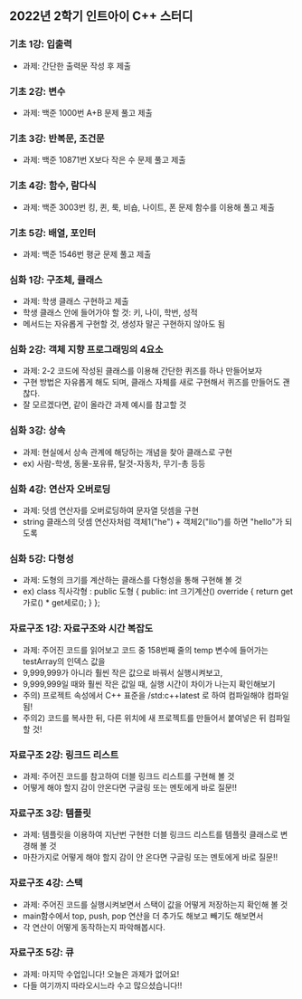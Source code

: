 ## 2022년 2학기 인트아이 C++ 스터디

### 기초 1강: 입출력
- 과제: 간단한 출력문 작성 후 제출

### 기초 2강: 변수
- 과제: 백준 1000번 A+B 문제 풀고 제출

### 기초 3강: 반복문, 조건문
- 과제: 백준 10871번 X보다 작은 수 문제 풀고 제출

### 기초 4강: 함수, 람다식
- 과제: 백준 3003번 킹, 퀸, 룩, 비숍, 나이트, 폰 문제 함수를 이용해 풀고 제출

### 기초 5강: 배열, 포인터
- 과제: 백준 1546번 평균 문제 풀고 제출

### 심화 1강: 구조체, 클래스
- 과제: 학생 클래스 구현하고 제출
- 학생 클래스 안에 들어가야 할 것: 키, 나이, 학번, 성적
- 메서드는 자유롭게 구현할 것, 생성자 말곤 구현하지 않아도 됨

### 심화 2강: 객체 지향 프로그래밍의 4요소
- 과제: 2-2 코드에 작성된 클래스를 이용해 간단한 퀴즈를 하나 만들어보자
- 구현 방법은 자유롭게 해도 되며, 클래스 자체를 새로 구현해서 퀴즈를 만들어도 괜찮다.
- 잘 모르겠다면, 같이 올라간 과제 예시를 참고할 것

### 심화 3강: 상속
- 과제: 현실에서 상속 관계에 해당하는 개념을 찾아 클래스로 구현
- ex) 사람-학생, 동물-포유류, 탈것-자동차, 무기-총 등등

### 심화 4강: 연산자 오버로딩
- 과제: 덧셈 연산자를 오버로딩하여 문자열 덧셈을 구현
- string 클래스의 덧셈 연산자처럼 객체1("he") + 객체2("llo")를 하면 "hello"가 되도록

### 심화 5강: 다형성
- 과제: 도형의 크기를 계산하는 클래스를 다형성을 통해 구현해 볼 것
- ex) class 직사각형 : public 도형 { public: int 크기계산() override { return get가로() * get세로(); } };

### 자료구조 1강: 자료구조와 시간 복잡도
- 과제: 주어진 코드를 읽어보고 코드 중 158번째 줄의 temp 변수에 들어가는 testArray의 인덱스 값을
- 9,999,999가 아니라 훨씬 작은 값으로 바꿔서 실행시켜보고,
- 9,999,999일 때와 훨씬 작은 값일 때, 실행 시간이 차이가 나는지 확인해보기
- 주의) 프로젝트 속성에서 C++ 표준을 /std:c++latest 로 하여 컴파일해야 컴파일 됨!
- 주의2) 코드를 복사한 뒤, 다른 위치에 새 프로젝트를 만들어서 붙여넣은 뒤 컴파일 할 것!

### 자료구조 2강: 링크드 리스트
- 과제: 주어진 코드를 참고하여 더블 링크드 리스트를 구현해 볼 것
- 어떻게 해야 할지 감이 안온다면 구글링 또는 멘토에게 바로 질문!!

### 자료구조 3강: 템플릿
- 과제: 템플릿을 이용하여 지난번 구현한 더블 링크드 리스트를 템플릿 클래스로 변경해 볼 것
- 마찬가지로 어떻게 해야 할지 감이 안 온다면 구글링 또는 멘토에게 바로 질문!!

### 자료구조 4강: 스택
- 과제: 주어진 코드를 실행시켜보면서 스택이 값을 어떻게 저장하는지 확인해 볼 것
- main함수에서 top, push, pop 연산을 더 추가도 해보고 빼기도 해보면서
- 각 연산이 어떻게 동작하는지 파악해봅시다.

### 자료구조 5강: 큐
- 과제: 마지막 수업입니다! 오늘은 과제가 없어요!
- 다들 여기까지 따라오시느라 수고 많으셨습니다!!